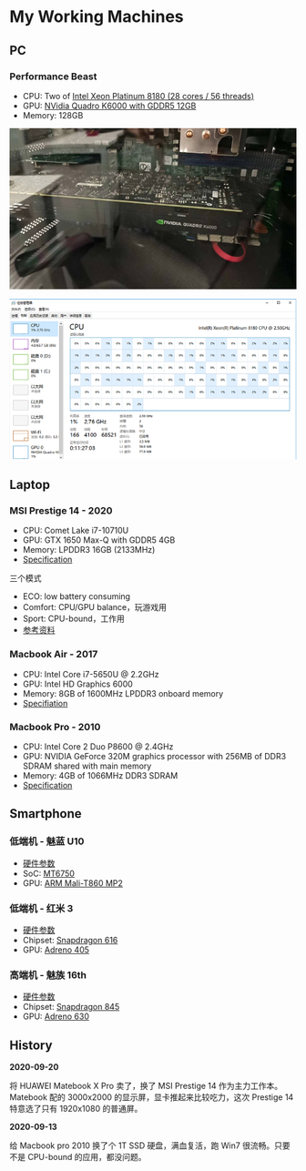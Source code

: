 # My Working Machines

## PC

### Performance Beast

 * CPU: Two of [Intel Xeon Platinum 8180 (28 cores / 56 threads)][12]
 * GPU: [NVidia Quadro K6000 with GDDR5 12GB][13]
 * Memory: 128GB

![](images/2020_09_06_my_working_machines/k6000.png)

![](images/2020_09_06_my_working_machines/cpu.png)

## Laptop

### MSI Prestige 14 - 2020

 * CPU: Comet Lake i7-10710U
 * GPU: GTX 1650 Max-Q with GDDR5 4GB
 * Memory: LPDDR3 16GB (2133MHz)
 * [Specification][14]

三个模式

 * ECO: low battery consuming
 * Comfort: CPU/GPU balance，玩游戏用
 * Sport: CPU-bound，工作用
 * [参考资料][11]

### Macbook Air - 2017

 * CPU: Intel Core i7-5650U @ 2.2GHz
 * GPU: Intel HD Graphics 6000
 * Memory: 8GB of 1600MHz LPDDR3 onboard memory
 * [Specifiation][10]

### Macbook Pro - 2010

 * CPU: Intel Core 2 Duo P8600 @ 2.4GHz
 * GPU: NVIDIA GeForce 320M graphics processor with 256MB of DDR3 SDRAM shared with main memory
 * Memory: 4GB of 1066MHz DDR3 SDRAM
 * [Specification][9]


## Smartphone

### 低端机 - 魅蓝 U10

 * [硬件参数][1]
 * SoC: [MT6750][3]
 * GPU: [ARM Mali-T860 MP2][4]

### 低端机 - 红米 3

 * [硬件参数][10]
 * Chipset: [Snapdragon 616][5]
 * GPU: [Adreno 405][6]

### 高端机 - 魅族 16th

 * [硬件参数][2]
 * Chipset: [Snapdragon 845][5]
 * GPU: [Adreno 630][6]


## History

**2020-09-20**

将 HUAWEI Matebook X Pro 卖了，换了 MSI Prestige 14 作为主力工作本。Matebook 配的 3000x2000 的显示屏，显卡推起来比较吃力，这次 Prestige 14 特意选了只有 1920x1080 的普通屏。

**2020-09-13**

给 Macbook pro 2010 换了个 1T SSD 硬盘，满血复活，跑 Win7 很流畅。只要不是 CPU-bound 的应用，都没问题。


[1]:https://www.meizu.com/en/products/u10/spec.html
[2]:https://www.meizu.com/en/16/spec/
[3]:https://www.mediatek.com/products/smartphones/mt6750
[4]:https://www.notebookcheck.net/ARM-Mali-T860-MP2-Benchmarks-and-Specs.163318.0.html
[5]:https://www.qualcomm.com/products/snapdragon-845-mobile-platform
[6]:https://www.notebookcheck.net/Qualcomm-Adreno-630-GPU.299832.0.html
[7]:https://www.qualcomm.com/products/snapdragon-processors-616
[8]:https://www.notebookcheck.net/Qualcomm-Adreno-405.146752.0.html
[9]:https://support.apple.com/kb/SP583?viewlocale=en_US&locale=zh_CN
[10]:https://www.gsmarena.com/xiaomi_redmi_3-7862.php
[11]:https://www.chiphell.com/forum.php?mod=viewthread&tid=2162364&mobile=2
[12]:https://ark.intel.com/content/www/us/en/ark/products/120496/intel-xeon-platinum-8180-processor-38-5m-cache-2-50-ghz.html
[13]:https://www.nvidia.com/content/PDF/data-sheet/NV_DS_Quadro_K6000_OCT13_NV_US_LR.pdf
[14]:https://www.msi.com/Laptop/Prestige-14-A10X/Specification
[15]:https://support.apple.com/kb/SP753?viewlocale=en_US&locale=zh_CN
